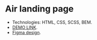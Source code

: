 # Air landing page
* Technologies: HTML, CSS, SCSS, BEM.
* [DEMO LINK](https://OliinykKostya.github.io/layout_dia/).
* [Figma design](https://www.figma.com/file/vhfzZ7SqWGkMGd5iCDdBCy/Dia-New?node-id=0%3A1).
